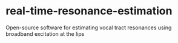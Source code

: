 # real-time-resonance-estimation
Open-source software for estimating vocal tract resonances using broadband excitation at the lips
